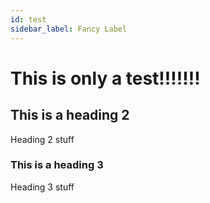 ```yaml
---
id: test
sidebar_label: Fancy Label
---
```


# This is only a test!!!!!!!

## This is a heading 2

Heading 2 stuff

### This is a heading 3

Heading 3 stuff
